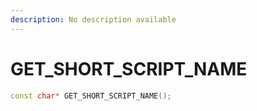 ```yaml
---
description: No description available 
---
```


# GET_SHORT_SCRIPT_NAME

```cpp
const char* GET_SHORT_SCRIPT_NAME();
```